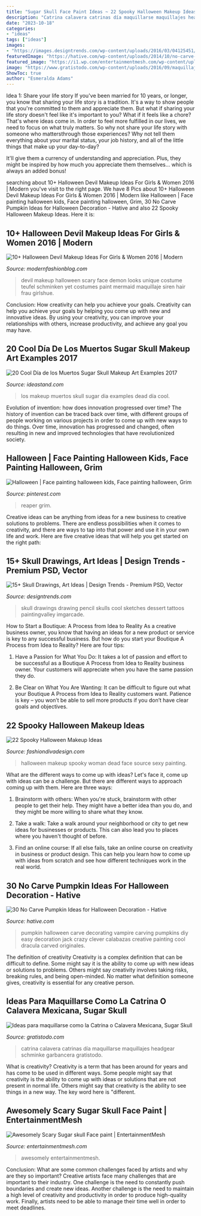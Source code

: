 ```yaml
---
title: "Sugar Skull Face Paint Ideas ~ 22 Spooky Halloween Makeup Ideas"
description: "Catrina calavera catrinas día maquillarse maquillajes headgear schminke garbancera gratistodo"
date: "2023-10-18"
categories:
- "ideas"
tags: ["ideas"]
images:
- "https://images.designtrends.com/wp-content/uploads/2016/03/04125451/Pencil-Drawing-of-Skull.jpg"
featuredImage: "https://hative.com/wp-content/uploads/2014/10/no-carve-pumpkin-ideas/1-vampire-pumpkin.jpg"
featured_image: "https://i1.wp.com/entertainmentmesh.com/wp-content/uploads/2017/10/Awesomely-Scary-Sugar-skull-Face-paint.jpg?ssl=1"
image: "https://www.gratistodo.com/wp-content/uploads/2016/09/maquillaje-calavera-mexicana-catrina-800x529.jpg"
ShowToc: true
author: "Esmeralda Adams"
---
```



Idea 1: Share your life story
If you've been married for 10 years, or longer, you know that sharing your life story is a tradition. It's a way to show people that you're committed to them and appreciate them. But what if sharing your life story doesn't feel like it's important to you? What if it feels like a chore?
That's where ideas come in. In order to feel more fulfilled in our lives, we need to focus on what truly matters. So why not share your life story with someone who mattersthrough those experiences? Why not tell them everything about your marital status, your job history, and all of the little things that make up your day-to-day?

It'll give them a currency of understanding and appreciation. Plus, they might be inspired by how much you appreciate them themselves... which is always an added bonus!

	

		
searching about 10+ Halloween Devil Makeup Ideas For Girls &amp; Women 2016 | Modern you've visit to the right page. We have 8 Pics about 10+ Halloween Devil Makeup Ideas For Girls &amp; Women 2016 | Modern like Halloween | Face painting halloween kids, Face painting halloween, Grim, 30 No Carve Pumpkin Ideas for Halloween Decoration - Hative and also 22 Spooky Halloween Makeup Ideas. Here it is:
		
    
## 10+ Halloween Devil Makeup Ideas For Girls &amp; Women 2016 | Modern

<img loading=lazy src="http://modernfashionblog.com/wp-content/uploads/2016/09/10-Halloween-Devil-Makeup-Ideas-For-Girls-Women-2016-6.jpg" onerror="this.onerror=null;this.src='https://tse2.mm.bing.net/th?id=OIP.NXXXJ0CRyc2BxjAE6hRMkgHaLH&amp;pid=15.1';" alt="10+ Halloween Devil Makeup Ideas For Girls &amp; Women 2016 | Modern">

_Source: modernfashionblog.com_

>devil makeup halloween scary face demon looks unique costume teufel schminken yet costumes paint mermaid maquillaje siren hair frau girlshue. 

	

Conclusion: How creativity can help you achieve your goals.
Creativity can help you achieve your goals by helping you come up with new and innovative ideas. By using your creativity, you can improve your relationships with others, increase productivity, and achieve any goal you may have.

    
## 20 Cool Día De Los Muertos Sugar Skull Makeup Art Examples 2017

<img loading=lazy src="https://ideastand.com/wp-content/uploads/2014/05/dia-de-los-muertos/11-day-of-the-dead-make-up.jpg" onerror="this.onerror=null;this.src='https://tse2.mm.bing.net/th?id=OIP.RAcfF7n2-vRDyyR8OlxolQHaJ0&amp;pid=15.1';" alt="20 Cool Día de los Muertos Sugar Skull Makeup Art Examples 2017">

_Source: ideastand.com_

>los makeup muertos skull sugar dia examples dead día cool. 

	

Evolution of invention: how does innovation progressed over time?
The history of invention can be traced back over time, with different groups of people working on various projects in order to come up with new ways to do things. Over time, innovation has progressed and changed, often resulting in new and improved technologies that have revolutionized society.

    
## Halloween | Face Painting Halloween Kids, Face Painting Halloween, Grim

<img loading=lazy src="https://i.pinimg.com/736x/13/59/d3/1359d3e06a25ebb87fb07afad4459265.jpg" onerror="this.onerror=null;this.src='https://tse4.mm.bing.net/th?id=OIP.pOhVnby-rsAJW3BlxWTmkgHaKz&amp;pid=15.1';" alt="Halloween | Face painting halloween kids, Face painting halloween, Grim">

_Source: pinterest.com_

>reaper grim. 

	

Creative ideas can be anything from ideas for a new business to creative solutions to problems. There are endless possibilities when it comes to creativity, and there are ways to tap into that power and use it in your own life and work. Here are five creative ideas that will help you get started on the right path: 

    
## 15+ Skull Drawings, Art Ideas | Design Trends - Premium PSD, Vector

<img loading=lazy src="https://images.designtrends.com/wp-content/uploads/2016/03/04125451/Pencil-Drawing-of-Skull.jpg" onerror="this.onerror=null;this.src='https://tse1.mm.bing.net/th?id=OIP.r7WwLqn4Nqscs7INt_pv3AHaLp&amp;pid=15.1';" alt="15+ Skull Drawings, Art Ideas | Design Trends - Premium PSD, Vector">

_Source: designtrends.com_

>skull drawings drawing pencil skulls cool sketches dessert tattoos paintingvalley imgarcade. 

	

How to Start a Boutique: A Process from Idea to Reality
As a creative business owner, you know that having an ideas for a new product or service is key to any successful business. But how do you start your Boutique A Process from Idea to Reality? Here are four tips:
1. Have a Passion for What You Do: It takes a lot of passion and effort to be successful as a Boutique A Process from Idea to Reality business owner. Your customers will appreciate when you have the same passion they do.

2. Be Clear on What You Are Wanting: It can be difficult to figure out what your Boutique A Process from Idea to Reality customers want. Patience is key – you won’t be able to sell more products if you don’t have clear goals and objectives.


    
## 22 Spooky Halloween Makeup Ideas

<img loading=lazy src="http://www.fashiondivadesign.com/wp-content/uploads/2013/10/woman-make-up-halloween.jpg" onerror="this.onerror=null;this.src='https://tse2.mm.bing.net/th?id=OIP.cHnYzy5xWP8-ZAJlv_k7lQHaKl&amp;pid=15.1';" alt="22 Spooky Halloween Makeup Ideas">

_Source: fashiondivadesign.com_

>halloween makeup spooky woman dead face source sexy painting. 

	

What are the different ways to come up with ideas?
Let's face it, come up with ideas can be a challenge. But there are different ways to approach coming up with them. Here are three ways: 
1. Brainstorm with others: When you're stuck, brainstorm with other people to get their help. They might have a better idea than you do, and they might be more willing to share what they know.

2. Take a walk: Take a walk around your neighborhood or city to get new ideas for businesses or products. This can also lead you to places where you haven't thought of before.

3. Find an online course: If all else fails, take an online course on creativity in business or product design. This can help you learn how to come up with ideas from scratch and see how different techniques work in the real world.

    
## 30 No Carve Pumpkin Ideas For Halloween Decoration - Hative

<img loading=lazy src="https://hative.com/wp-content/uploads/2014/10/no-carve-pumpkin-ideas/1-vampire-pumpkin.jpg" onerror="this.onerror=null;this.src='https://tse2.mm.bing.net/th?id=OIP.MQP-hpXgINJ8JhtXTF1mdQHaHa&amp;pid=15.1';" alt="30 No Carve Pumpkin Ideas for Halloween Decoration - Hative">

_Source: hative.com_

>pumpkin halloween carve decorating vampire carving pumpkins diy easy decoration jack crazy clever calabazas creative painting cool dracula carved originales. 

	

The definition of creativity
Creativity is a complex definition that can be difficult to define. Some might say it is the ability to come up with new ideas or solutions to problems. Others might say creativity involves taking risks, breaking rules, and being open-minded. No matter what definition someone gives, creativity is essential for any creative person.

    
## Ideas Para Maquillarse Como La Catrina O Calavera Mexicana, Sugar Skull

<img loading=lazy src="https://www.gratistodo.com/wp-content/uploads/2016/09/maquillaje-calavera-mexicana-catrina-800x529.jpg" onerror="this.onerror=null;this.src='https://tse3.mm.bing.net/th?id=OIP.xoMJs8YlDEe-5gO1RNHgLQHaE5&amp;pid=15.1';" alt="Ideas para maquillarse como la Catrina o Calavera Mexicana, Sugar Skull">

_Source: gratistodo.com_

>catrina calavera catrinas día maquillarse maquillajes headgear schminke garbancera gratistodo. 

	

What is creativity?
Creativity is a term that has been around for years and has come to be used in different ways. Some people might say that creativity is the ability to come up with ideas or solutions that are not present in normal life. Others might say that creativity is the ability to see things in a new way. The key word here is "different.

    
## Awesomely Scary Sugar Skull Face Paint | EntertainmentMesh

<img loading=lazy src="https://i1.wp.com/entertainmentmesh.com/wp-content/uploads/2017/10/Awesomely-Scary-Sugar-skull-Face-paint.jpg?ssl=1" onerror="this.onerror=null;this.src='https://tse3.mm.bing.net/th?id=OIP.9Y6TF8qNuA-uuxyw4ReBkAHaLG&amp;pid=15.1';" alt="Awesomely Scary Sugar skull Face paint | EntertainmentMesh">

_Source: entertainmentmesh.com_

>awesomely entertainmentmesh. 

	

Conclusion: What are some common challenges faced by artists and why are they so important?
Creative artists face many challenges that are important to their industry. One challenge is the need to constantly push boundaries and create new ideas. Another challenge is the need to maintain a high level of creativity and productivity in order to produce high-quality work. Finally, artists need to be able to manage their time well in order to meet deadlines.

